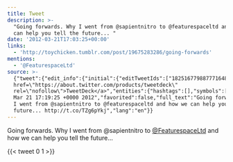 ```yaml
---
title: Tweet
description: >-
  "Going forwards. Why I went from @sapientnitro to @featurespaceltd and how we
  can help you tell the future... "
date: '2012-03-21T17:03:25+00:00'
links:
  - 'http://toychicken.tumblr.com/post/19675283286/going-forwards'
mentions:
  - '@FeaturespaceLtd'
source: >-
  {"tweet":{"edit_info":{"initial":{"editTweetIds":["182516779887771648"],"editableUntil":"2012-03-21T18:19:25.980Z","editsRemaining":"5","isEditEligible":true}},"retweeted":false,"source":"<a
  href=\"https://about.twitter.com/products/tweetdeck\"
  rel=\"nofollow\">TweetDeck</a>","entities":{"hashtags":[],"symbols":[],"user_mentions":[{"name":"Featurespace","screen_name":"FeaturespaceLtd","indices":["49","65"],"id_str":"421053282","id":"421053282"}],"urls":[{"url":"http://t.co/TZg6pYkj","expanded_url":"http://toychicken.tumblr.com/post/19675283286/going-forwards","display_url":"toychicken.tumblr.com/post/196752832…","indices":["109","129"]}]},"display_text_range":["0","129"],"favorite_count":"0","id_str":"182516779887771648","truncated":false,"retweet_count":"1","id":"182516779887771648","possibly_sensitive":false,"created_at":"Wed
  Mar 21 17:19:25 +0000 2012","favorited":false,"full_text":"Going forwards. Why
  I went from @sapientnitro to @featurespaceltd and how we can help you tell the
  future... http://t.co/TZg6pYkj","lang":"en"}}
---
```

Going forwards. Why I went from @sapientnitro to [@FeaturespaceLtd](https://twitter.com/@FeaturespaceLtd) and how we can help you tell the future... 
    
{{< tweet 0 1 >}}
    
